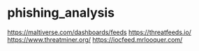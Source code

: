 # phishing_analysis

https://maltiverse.com/dashboards/feeds
https://threatfeeds.io/
https://www.threatminer.org/
https://iocfeed.mrlooquer.com/
